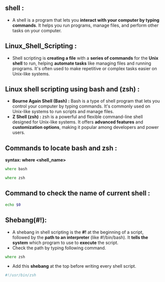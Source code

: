 ## shell :
- A shell is a program that lets you **interact with your computer by typing commands**. It helps you run programs, manage files, and perform other tasks on your computer.
## Linux_Shell_Scripting :
- Shell scripting is **creating a file** with a **series of commands** for the **Unix shell** to run, helping **automate tasks** like managing files and running programs. It's often used to make repetitive or complex tasks easier on Unix-like systems.
## Linux shell scripting using bash and (zsh) :
- **Bourne Again Shell (Bash) :** Bash is a type of shell program that lets you control your computer by typing commands. It's commonly used on Unix-like systems to run scripts and manage files.
-  **Z Shell (zsh) :** zsh is a powerful and flexible command-line shell designed for Unix-like systems. It offers **advanced features** and **customization options**, making it popular among developers and power users.
##  Commands to locate bash and zsh :
**syntax: where <shell_name>**

```zsh
where bash
```

```zsh
where zsh
```

## Command to check the name of current shell :

```zsh
echo $0
```

## Shebang(#!):
- A shebang in shell scripting is the **#!** at the beginning of a script, followed by the **path to an interpreter** (like #!/bin/bash). It **tells the system** which program to use to **execute** the script.
- Check the path by typing following command.
  
```zsh
where zsh
```
- Add this **shebang** at the top before writing every shell script.
```zsh
#!/usr/bin/zsh
```

